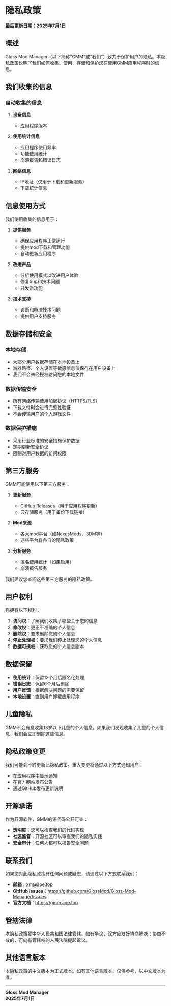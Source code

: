 # 隐私政策

**最后更新日期：2025年7月1日**

## 概述

Gloss Mod Manager（以下简称"GMM"或"我们"）致力于保护用户的隐私。本隐私政策说明了我们如何收集、使用、存储和保护您在使用GMM应用程序时的信息。

## 我们收集的信息

### 自动收集的信息

1. **设备信息**
   - 应用程序版本

2. **使用统计信息**
   - 应用程序使用频率
   - 功能使用统计
   - 崩溃报告和错误日志

3. **网络信息**
   - IP地址（仅用于下载和更新服务）
   - 下载统计信息

## 信息使用方式

我们使用收集的信息用于：

1. **提供服务**
   - 确保应用程序正常运行
   - 提供mod下载和管理功能
   - 自动更新应用程序

2. **改进产品**
   - 分析使用模式以改进用户体验
   - 修复bug和技术问题
   - 开发新功能

3. **技术支持**
   - 诊断和解决技术问题
   - 提供用户支持服务

## 数据存储和安全

### 本地存储
- 大部分用户数据存储在本地设备上
- 游戏路径、个人设置等敏感信息仅保存在用户设备上
- 我们不会未经授权访问您的本地文件

### 数据传输安全
- 所有网络传输使用加密协议（HTTPS/TLS）
- 下载文件时会进行完整性验证
- 不会传输用户的个人游戏文件

### 数据保护措施
- 采用行业标准的安全措施保护数据
- 定期更新安全协议
- 限制对用户数据的访问权限

## 第三方服务

GMM可能使用以下第三方服务：

1. **更新服务**
   - GitHub Releases（用于应用程序更新）
   - 云存储服务（用于备份下载链接）

2. **Mod来源**
   - 各大mod平台（如NexusMods、3DM等）
   - 这些平台有各自的隐私政策

3. **分析服务**
   - 匿名使用统计（如果启用）
   - 崩溃报告服务

我们建议您查阅这些第三方服务的隐私政策。

## 用户权利

您拥有以下权利：

1. **访问权**：了解我们收集了哪些关于您的信息
2. **修改权**：更正不准确的个人信息
3. **删除权**：要求删除您的个人信息
4. **停止处理权**：要求我们停止处理您的个人信息
5. **数据可携权**：获取您的个人信息副本

## 数据保留

- **使用统计**：保留12个月后匿名化处理
- **错误日志**：保留6个月后删除
- **用户反馈**：根据解决问题的需要保留
- **本地设置**：直到用户卸载应用程序

## 儿童隐私

GMM不会有意收集13岁以下儿童的个人信息。如果我们发现收集了儿童的个人信息，我们会立即删除这些信息。

## 隐私政策变更

我们可能会不时更新此隐私政策。重大变更将通过以下方式通知用户：

- 在应用程序中显示通知
- 在官方网站发布公告
- 通过GitHub发布更新说明

## 开源承诺

作为开源软件，GMM的源代码公开可查：

- **透明度**：您可以检查我们的代码实现
- **社区监督**：开源社区可以审查我们的隐私实践
- **安全审计**：任何人都可以报告安全问题

## 联系我们

如果您对此隐私政策有任何问题或疑虑，请通过以下方式联系我们：

- **邮箱**：xm@aoe.top
- **GitHub Issues**：https://github.com/GlossMod/Gloss-Mod-Manager/issues
- **官方文档**：https://gmm.aoe.top

## 管辖法律

本隐私政策受中华人民共和国法律管辖。如有争议，双方应友好协商解决；协商不成的，可向有管辖权的人民法院提起诉讼。

## 其他语言版本

本隐私政策的中文版本为正式版本。如有其他语言版本，仅供参考，以中文版本为准。

---

**Gloss Mod Manager**  
**2025年7月1日**
